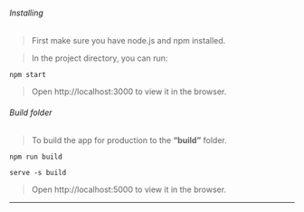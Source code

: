 ###### Installing
> First make sure you have node.js and npm installed.

> In the project directory, you can run:

```
npm start 
```

> Open http://localhost:3000 to view it in the browser.


###### Build folder
> To build the app for production to the **“build”** folder.

```
npm run build 
```

```
serve -s build
```

> Open http://localhost:5000 to view it in the browser.


---